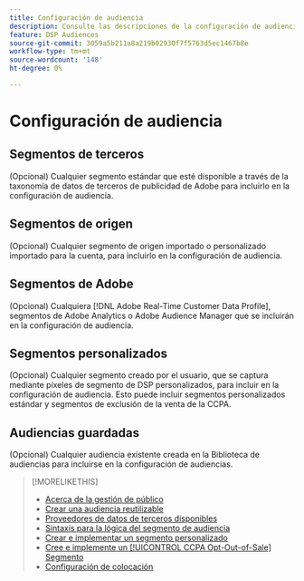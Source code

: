 ```yaml
---
title: Configuración de audiencia
description: Consulte las descripciones de la configuración de audiencia disponible.
feature: DSP Audiences
source-git-commit: 3059a5b211a8a219b02930f7f5763d5ec1467b8e
workflow-type: tm+mt
source-wordcount: '148'
ht-degree: 0%

---
```


# Configuración de audiencia

## Segmentos de terceros

(Opcional) Cualquier segmento estándar que esté disponible a través de la taxonomía de datos de terceros de publicidad de Adobe para incluirlo en la configuración de audiencia.

## Segmentos de origen

(Opcional) Cualquier segmento de origen importado o personalizado importado para la cuenta, para incluirlo en la configuración de audiencia.

## Segmentos de Adobe

(Opcional) Cualquiera [!DNL Adobe Real-Time Customer Data Profile], segmentos de Adobe Analytics o Adobe Audience Manager que se incluirán en la configuración de audiencia.

## Segmentos personalizados

(Opcional) Cualquier segmento creado por el usuario, que se captura mediante píxeles de segmento de DSP personalizados, para incluir en la configuración de audiencia. Esto puede incluir segmentos personalizados estándar y segmentos de exclusión de la venta de la CCPA.

## Audiencias guardadas

(Opcional) Cualquier audiencia existente creada en la Biblioteca de audiencias para incluirse en la configuración de audiencias.

>[!MORELIKETHIS]
>
>* [Acerca de la gestión de público](audience-about.md)
>* [Crear una audiencia reutilizable](reusable-audience-create.md)
>* [Proveedores de datos de terceros disponibles](third-party-data-providers.md)
>* [Sintaxis para la lógica del segmento de audiencia](audience-segment-logic-syntax.md)
>* [Crear e implementar un segmento personalizado](custom-segment-create.md)
>* [Cree e implemente un [!UICONTROL CCPA Opt-Out-of-Sale] Segmento](ccpa-opt-out-segment-create.md)
>* [Configuración de colocación](/help/dsp/campaign-management/placements/placement-settings.md)

